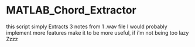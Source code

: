 # MATLAB_Chord_Extractor

this script simply Extracts 3 notes from 1 .wav file
I would probably implement more features make it to be more useful, if i'm not being too lazy Zzzz
